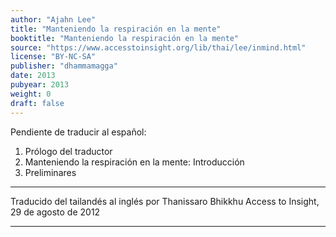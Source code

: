 ```yaml
---
author: "Ajahn Lee"
title: "Manteniendo la respiración en la mente"
booktitle: "Manteniendo la respiración en la mente"
source: "https://www.accesstoinsight.org/lib/thai/lee/inmind.html"
license: "BY-NC-SA"
publisher: "dhammamagga"
date: 2013
pubyear: 2013 
weight: 0
draft: false
---	
```

  Pendiente de traducir al español:  
  
  1. Prólogo del traductor
  2. Manteniendo la respiración en la mente: Introducción
  3. Preliminares
  

---

Traducido del tailandés al inglés por Thanissaro Bhikkhu
Access to Insight, 29 de agosto de 2012

---
